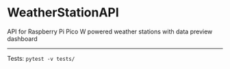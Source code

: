 # WeatherStationAPI

API for Raspberry Pi Pico W powered weather stations with data preview dashboard

---

Tests: `pytest -v tests/`
